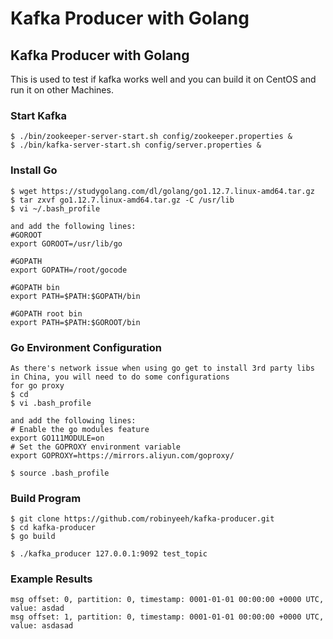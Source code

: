 Kafka Producer with Golang
===========

## Kafka Producer with Golang

This is used to test if kafka works well and you can build it on CentOS and run it on other Machines.

### Start Kafka

```
$ ./bin/zookeeper-server-start.sh config/zookeeper.properties &
$ ./bin/kafka-server-start.sh config/server.properties &
```

### Install Go

```
$ wget https://studygolang.com/dl/golang/go1.12.7.linux-amd64.tar.gz
$ tar zxvf go1.12.7.linux-amd64.tar.gz -C /usr/lib
$ vi ~/.bash_profile

and add the following lines:
#GOROOT
export GOROOT=/usr/lib/go

#GOPATH
export GOPATH=/root/gocode

#GOPATH bin
export PATH=$PATH:$GOPATH/bin

#GOPATH root bin
export PATH=$PATH:$GOROOT/bin
```

### Go Environment Configuration

```
As there's network issue when using go get to install 3rd party libs in China, you will need to do some configurations
for go proxy
$ cd 
$ vi .bash_profile

and add the following lines:
# Enable the go modules feature
export GO111MODULE=on
# Set the GOPROXY environment variable
export GOPROXY=https://mirrors.aliyun.com/goproxy/

$ source .bash_profile
```

### Build Program

```
$ git clone https://github.com/robinyeeh/kafka-producer.git
$ cd kafka-producer
$ go build

$ ./kafka_producer 127.0.0.1:9092 test_topic
```

### Example Results

```
msg offset: 0, partition: 0, timestamp: 0001-01-01 00:00:00 +0000 UTC, value: asdad
msg offset: 1, partition: 0, timestamp: 0001-01-01 00:00:00 +0000 UTC, value: asdasad 
```